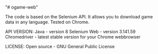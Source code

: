 "# ogame-web" 

The code is based on the Selenium API. It allows you to download game data in any language. Tested on Chrome.

API VERSION:
Java - version 8
Selenium Web - version 3.141.59
Chromedriver - latest stable version for your Chrome webbrowser

LICENSE:
Open source - GNU General Public License
